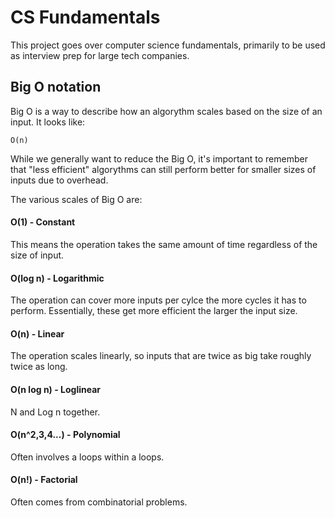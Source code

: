 # CS Fundamentals

This project goes over computer science fundamentals, primarily to be used as interview prep for large tech companies.

## Big O notation

Big O is a way to describe how an algorythm scales based on the size of an input. It looks like:

`O(n)`

While we generally want to reduce the Big O, it's important to remember that "less efficient" algorythms can still perform  better for smaller sizes of inputs due to overhead.

The various scales of Big O are:

#### O(1) - Constant
This means the operation takes the same amount of time regardless of the size of input.

#### O(log n) - Logarithmic
The operation can cover more inputs per cylce the more cycles it has to perform. Essentially, these get more efficient the larger the input size.

#### O(n) - Linear
The operation scales linearly, so inputs that are twice as big take roughly twice as long.

#### O(n log n) - Loglinear
N and Log n together.

#### O(n^2,3,4...) - Polynomial
Often involves a loops within a loops.

#### O(n!) - Factorial
Often comes from combinatorial problems.
